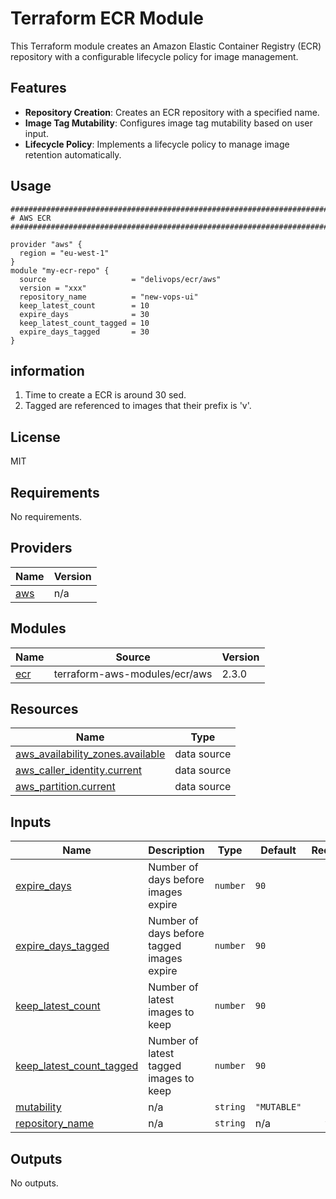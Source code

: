 # Terraform ECR Module

This Terraform module creates an Amazon Elastic Container Registry (ECR) repository with a configurable lifecycle policy for image management.

## Features

- **Repository Creation**: Creates an ECR repository with a specified name.
- **Image Tag Mutability**: Configures image tag mutability based on user input.
- **Lifecycle Policy**: Implements a lifecycle policy to manage image retention automatically.

## Usage

```hcl
################################################################################
# AWS ECR
################################################################################

provider "aws" {
  region = "eu-west-1"
}
module "my-ecr-repo" {
  source                   = "delivops/ecr/aws"
  version = "xxx"
  repository_name          = "new-vops-ui"
  keep_latest_count        = 10
  expire_days              = 30
  keep_latest_count_tagged = 10
  expire_days_tagged       = 30
}
```

## information

1. Time to create a ECR is around 30 sed.
2. Tagged are referenced to images that their prefix is 'v'.

## License

MIT

<!-- BEGIN_TF_DOCS -->
## Requirements

No requirements.

## Providers

| Name | Version |
|------|---------|
| <a name="provider_aws"></a> [aws](#provider\_aws) | n/a |

## Modules

| Name | Source | Version |
|------|--------|---------|
| <a name="module_ecr"></a> [ecr](#module\_ecr) | terraform-aws-modules/ecr/aws | 2.3.0 |

## Resources

| Name | Type |
|------|------|
| [aws_availability_zones.available](https://registry.terraform.io/providers/hashicorp/aws/latest/docs/data-sources/availability_zones) | data source |
| [aws_caller_identity.current](https://registry.terraform.io/providers/hashicorp/aws/latest/docs/data-sources/caller_identity) | data source |
| [aws_partition.current](https://registry.terraform.io/providers/hashicorp/aws/latest/docs/data-sources/partition) | data source |

## Inputs

| Name | Description | Type | Default | Required |
|------|-------------|------|---------|:--------:|
| <a name="input_expire_days"></a> [expire\_days](#input\_expire\_days) | Number of days before images expire | `number` | `90` | no |
| <a name="input_expire_days_tagged"></a> [expire\_days\_tagged](#input\_expire\_days\_tagged) | Number of days before tagged images expire | `number` | `90` | no |
| <a name="input_keep_latest_count"></a> [keep\_latest\_count](#input\_keep\_latest\_count) | Number of latest images to keep | `number` | `90` | no |
| <a name="input_keep_latest_count_tagged"></a> [keep\_latest\_count\_tagged](#input\_keep\_latest\_count\_tagged) | Number of latest tagged images to keep | `number` | `90` | no |
| <a name="input_mutability"></a> [mutability](#input\_mutability) | n/a | `string` | `"MUTABLE"` | no |
| <a name="input_repository_name"></a> [repository\_name](#input\_repository\_name) | n/a | `string` | n/a | yes |

## Outputs

No outputs.
<!-- END_TF_DOCS -->
